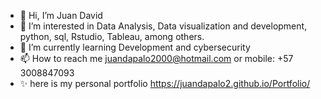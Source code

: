 - 👋 Hi, I’m Juan David
- 👀 I’m interested in Data Analysis, Data visualization and development, python, sql, Rstudio, Tableau, among others.
- 🌱 I’m currently learning Development and cybersecurity
- 📫 How to reach me juandapalo2000@hotmail.com or mobile: +57 3008847093
- ✨ here is my personal portfolio https://juandapalo2.github.io/Portfolio/


<!---
juandapalo2/juandapalo2 is a ✨ special ✨ repository because its `README.md` (this file) appears on your GitHub profile.
You can click the Preview link to take a look at your changes.
--->
